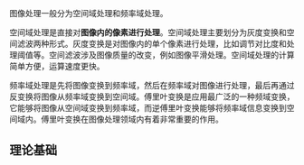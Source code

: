 图像处理一般分为空间域处理和频率域处理。

空间域处理是直接对**图像内的像素进行处理**。空间域处理主要划分为灰度变换和空间滤波两种形式。灰度变换是对图像内的单个像素进行处理，比如调节对比度和处理阈值等。空间滤波涉及图像质量的改变，例如图像平滑处理。空间域处理的计算简单方便，运算速度更快。

频率域处理是先将图像变换到频率域，然后在频率域对图像进行处理，最后再通过反变换将图像从频率域变换到空间域。傅里叶变换是应用最广泛的一种频域变换，它能够将图像从空间域变换到频率域，而逆傅里叶变换能够将频率域信息变换到空间域内。傅里叶变换在图像处理领域内有着非常重要的作用。

## 理论基础
